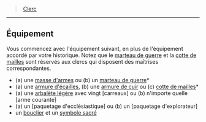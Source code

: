 ﻿---
!ClassEquipmentItem
Id: cleric_hd.md#Équipement
ParentLink: cleric_hd.md#clerc
Name: Équipement
ParentName: Clerc
NameLevel: 2
Attributes: {}
AttributesDictionary: >+
  {}

---
> [Clerc](hd_cleric.md)

---

## Équipement

Vous commencez avec l'équipement suivant, en plus de l'équipement accordé par votre historique. Notez que le [marteau de guerre](hd_equipment_marteau_de_guerre.md) et la [cotte de mailles](hd_equipment_cotte_de_mailles.md) sont réservés aux clercs qui disposent des maîtrises correspondantes.

* (a) une [masse d'armes](hd_equipment_masse_darmes.md) ou (b) un [marteau de guerre](hd_equipment_marteau_de_guerre.md)*
* (a) une [armure d'écailles](hd_equipment_armure_decailles.md), (b) une [armure de cuir](hd_equipment_armure_de_cuir.md) ou (c) [cotte de mailles](hd_equipment_cotte_de_mailles.md)*
* (a) une [arbalète légère](hd_equipment_arbalete_legere.md) avec vingt [carreaux] ou (b) n'importe quelle [arme courante]
* (a) un [paquetage d'ecclésiastique] ou (b) un [paquetage d'explorateur]
* un [bouclier](armor_hd.md#bouclier) et un [symbole sacré](hd_equipment_properties_symbole_sacre.md)

